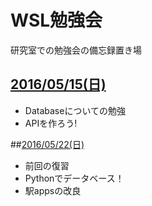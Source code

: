 # WSL勉強会
研究室での勉強会の備忘録置き場

## [2016/05/15(日)](https://github.com/otamot/WSL_Study/tree/master/20160515)
* Databaseについての勉強
* APIを作ろう!

##[2016/05/22(日)](https://github.com/otamot/WSL_Study/tree/master/20160515)
* 前回の復習
* Pythonでデータベース！
* 駅appsの改良

